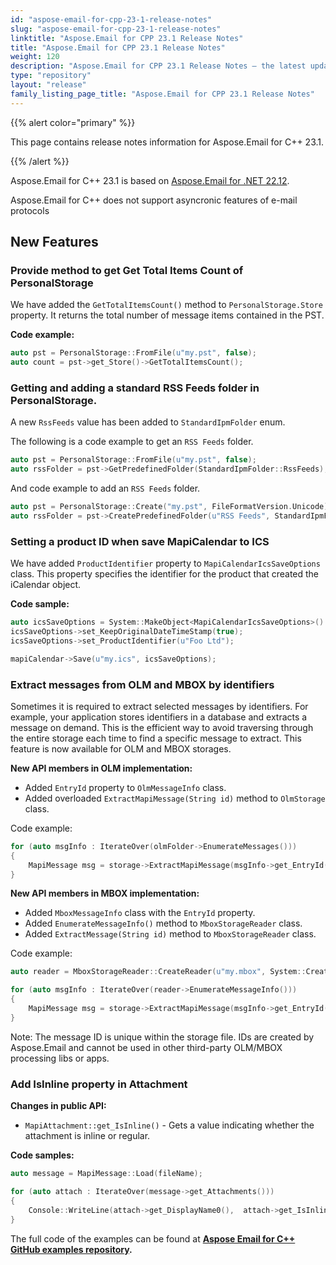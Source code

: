 ```yaml
---
id: "aspose-email-for-cpp-23-1-release-notes"
slug: "aspose-email-for-cpp-23-1-release-notes"
linktitle: "Aspose.Email for CPP 23.1 Release Notes"
title: "Aspose.Email for CPP 23.1 Release Notes"
weight: 120
description: "Aspose.Email for CPP 23.1 Release Notes – the latest updates and fixes."
type: "repository"
layout: "release"
family_listing_page_title: "Aspose.Email for CPP 23.1 Release Notes"
---
```


{{% alert color="primary" %}}

This page contains release notes information for Aspose.Email for C++ 23.1.

{{% /alert %}}

Aspose.Email for C++ 23.1 is based on [Aspose.Email for .NET 22.12](/email/net/release-notes/2022/aspose-email-for-net-22-12-release-notes/).

Aspose.Email for C++ does not support asyncronic features of e-mail protocols

## **New Features**

### **Provide method to get Get Total Items Count of PersonalStorage**

We have added the `GetTotalItemsCount()` method to `PersonalStorage.Store` property. It returns the total number of message items contained in the PST.

**Code example:**

```cpp
auto pst = PersonalStorage::FromFile(u"my.pst", false);
auto count = pst->get_Store()->GetTotalItemsCount();
```

### **Getting and adding a standard RSS Feeds folder in PersonalStorage.**

A new `RssFeeds` value has been added to `StandardIpmFolder` enum.

The following is a code example to get an `RSS Feeds` folder.

```cpp
auto pst = PersonalStorage::FromFile(u"my.pst", false);
auto rssFolder = pst->GetPredefinedFolder(StandardIpmFolder::RssFeeds);
```

And code example to add an `RSS Feeds` folder.

```cpp
auto pst = PersonalStorage::Create("my.pst", FileFormatVersion.Unicode);
auto rssFolder = pst->CreatePredefinedFolder(u"RSS Feeds", StandardIpmFolder::RssFeeds);
```


### **Setting a product ID when save MapiCalendar to ICS**

We have added `ProductIdentifier` property to `MapiCalendarIcsSaveOptions` class. This property specifies the identifier for the product that created the iCalendar object.

**Code sample:**

```cpp
auto icsSaveOptions = System::MakeObject<MapiCalendarIcsSaveOptions>()
icsSaveOptions->set_KeepOriginalDateTimeStamp(true);
icsSaveOptions->set_ProductIdentifier(u"Foo Ltd");

mapiCalendar->Save(u"my.ics", icsSaveOptions);
```

### Extract messages from OLM and MBOX by identifiers

Sometimes it is required to extract selected messages by identifiers. For example, your application  stores identifiers in a database and extracts a message on demand. This is the efficient way to avoid traversing through the entire storage each time to find a specific message to extract.
This feature is now available for OLM and MBOX storages.

**New API members in OLM implementation:**

- Added `EntryId` property to `OlmMessageInfo` class.
- Added overloaded `ExtractMapiMessage(String id)` method to `OlmStorage` class.

Code example:

```cpp
for (auto msgInfo : IterateOver(olmFolder->EnumerateMessages()))
{
    MapiMessage msg = storage->ExtractMapiMessage(msgInfo->get_EntryId());
}
```

**New API members in MBOX implementation:**

- Added `MboxMessageInfo` class with the `EntryId` property.
- Added `EnumerateMessageInfo()` method to `MboxStorageReader` class.
- Added `ExtractMessage(String id)` method to `MboxStorageReader` class.

Code example:

```cpp
auto reader = MboxStorageReader::CreateReader(u"my.mbox", System::CreateObject<MboxLoadOptions>());

for (auto msgInfo : IterateOver(reader->EnumerateMessageInfo()))
{
    MapiMessage msg = storage->ExtractMapiMessage(msgInfo->get_EntryId(), System::CreateObject<EmlLoadOptions>());
}
```

Note: The message ID is unique within the storage file. IDs are created by Aspose.Email and cannot be used in other third-party OLM/MBOX processing libs or apps.

### Add IsInline property in Attachment

**Changes in public API:**

- `MapiAttachment::get_IsInline()` - Gets a value indicating whether the attachment is inline or regular.

**Code samples:**

```cpp
auto message = MapiMessage::Load(fileName);

for (auto attach : IterateOver(message->get_Attachments()))
{
    Console::WriteLine(attach->get_DisplayName0(),  attach->get_IsInline());
}
```

The full code of the examples can be found at **[Aspose Email for C++ GitHub examples repository](https://github.com/aspose-email/Aspose.Email-for-C).**
